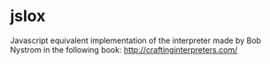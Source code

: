 # jslox

Javascript equivalent implementation of the interpreter made by Bob Nystrom in the following book:
http://craftinginterpreters.com/
